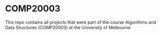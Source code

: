 # COMP20003
This repo contains all projects that were part of the course Algorithms and Data Structures (COMP20003) at the University of Melbourne
